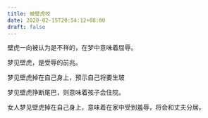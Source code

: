 ```yaml
---
title: 被壁虎咬
date: 2020-02-15T20:54:12+08:00
draft: false
---
```


壁虎一向被认为是不祥的，在梦中意味着屈辱。



梦见壁虎，是受辱的前兆。



梦见壁虎掉在自己身上，预示自己将要生玻


梦见壁虎挣断尾巴，则意味着孩子会住院。



女人梦见壁虎掉在自己身上，意味着在家中受到羞辱，将会和丈夫分居。
